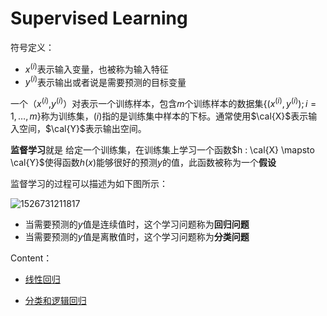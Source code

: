 
# Supervised Learning
符号定义：

* $x^{(i)}$表示输入变量，也被称为输入特征
* $y^{(i)}$表示输出或者说是需要预测的目标变量

一个（$x^{(i)}$,$y^{(i)}$）对表示一个训练样本，包含$m$个训练样本的数据集$\lbrace(x^{(i)},y^{(i)});i=1,\dots,m\rbrace$称为训练集，$(i)$指的是训练集中样本的下标。通常使用$\cal{X}$表示输入空间，$\cal{Y}$表示输出空间。

**监督学习**就是 给定一个训练集，在训练集上学习一个函数$h : \cal{X} \mapsto \cal{Y}$使得函数$h(x)$能够很好的预测$y$的值，此函数被称为一个**假设**

监督学习的过程可以描述为如下图所示：

![1526731211817](https://github.com/songcmic/NoteBook/blob/master/Machine%20Learning/Supervised%20Learning/photos/supervised%20structure.png)

* 当需要预测的$y$值是连续值时，这个学习问题称为**回归问题**
* 当需要预测的$y$值是离散值时，这个学习问题称为**分类问题**

Content：

- [线性回归](https://github.com/isongc/NoteBook/blob/master/Machine%20Learning/Supervised%20Learning/Linear%20Regression.md)

- [分类和逻辑回归](https://github.com/isongc/NoteBook/blob/master/Machine%20Learning/Supervised%20Learning/Classification%20and%20Logistic%20Regression.md)





